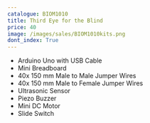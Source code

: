 ```yaml
---
catalogue: BIOM1010
title: Third Eye for the Blind
price: 40
image: /images/sales/BIOM1010kits.png
dont_index: True
---
```


* Arduino Uno with USB Cable
* Mini Breadboard
* 40x 150 mm Male to Male Jumper Wires
* 40x 150 mm Male to Female Jumper Wires
* Ultrasonic Sensor
* Piezo Buzzer
* Mini DC Motor
* Slide Switch
